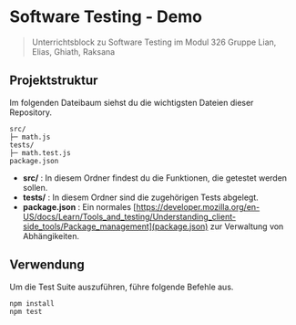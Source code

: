 # Software Testing - Demo

> Unterrichtsblock zu Software Testing im Modul 326
> Gruppe Lian, Elias, Ghiath, Raksana


## Projektstruktur

Im folgenden Dateibaum siehst du die wichtigsten Dateien dieser Repository.

```
src/
├─ math.js
tests/
├─ math.test.js
package.json
```

- **src/** : In diesem Ordner findest du die Funktionen, die getestet werden sollen.
- **tests/** : In diesem Ordner sind die zugehörigen Tests abgelegt.
- **package.json** : Ein normales [https://developer.mozilla.org/en-US/docs/Learn/Tools_and_testing/Understanding_client-side_tools/Package_management](package.json) zur Verwaltung von Abhängikeiten.

## Verwendung

Um die Test Suite auszuführen, führe folgende Befehle aus.

```
npm install
npm test
```

